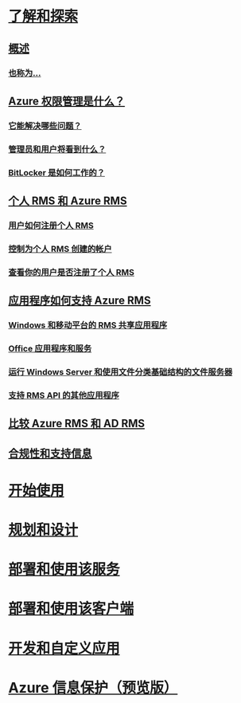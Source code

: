 # [了解和探索](azure-rights-management.md)
## [概述](azure-rights-management.md)
### [也称为...](azure-rms-aka.md)
## [Azure 权限管理是什么？](what-is-azure-rms.md)
### [它能解决哪些问题？](azure-rms-problems-it-solves.md)
### [管理员和用户将看到什么？](what-admins-users-see.md)
### [BitLocker 是如何工作的？](how-does-it-work.md)
## [个人 RMS 和 Azure RMS](rms-for-individuals.md)
### [用户如何注册个人 RMS](rms-for-individuals-user-sign-up.md)
### [控制为个人 RMS 创建的帐户](rms-for-individuals-take-control.md)
### [查看你的用户是否注册了个人 RMS](rms-for-individuals-identify-sign-up.md)
## [应用程序如何支持 Azure RMS](applications-support.md)
### [Windows 和移动平台的 RMS 共享应用程序](sharing-app-support.md)
### [Office 应用程序和服务](office-apps-services-support.md)
### [运行 Windows Server 和使用文件分类基础结构的文件服务器](file-server-support.md)
### [支持 RMS API 的其他应用程序](api-support.md)
## [比较 Azure RMS 和 AD RMS](compare-azure-rms-ad-rms.md)
## [合规性和支持信息](compliance.md)
# [开始使用](/rights-management/get-started/requirements-azure-rms)
# [规划和设计](/rights-management/plan-design/deployment-roadmap)
# [部署和使用该服务](/rights-management/deploy-use/activate-service)
# [部署和使用该客户端](/rights-management/rms-client/use-client)
# [开发和自定义应用](/rights-management/develop/developers-guide)
# [Azure 信息保护（预览版）](/rights-management/information-protection/what-is-information-protection)


<!--HONumber=Sep16_HO2-->


